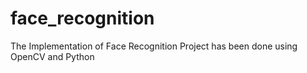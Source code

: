 # face_recognition
The Implementation of Face Recognition Project has been done using OpenCV and Python
